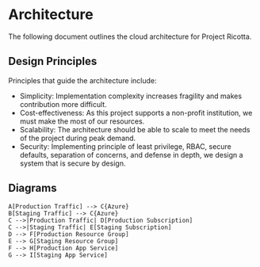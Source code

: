 # Architecture

The following document outlines the cloud architecture for Project Ricotta.

## Design Principles

Principles that guide the architecture include:

* Simplicity: Implementation complexity increases fragility and makes contribution more difficult.
* Cost-effectiveness: As this project supports a non-profit institution, we must make the most of our resources.
* Scalability: The architecture should be able to scale to meet the needs of the project during peak demand.
* Security: Implementing principle of least privilege, RBAC, secure defaults, separation of concerns, and defense in depth, we design a system that is secure by design.

## Diagrams

```mermaid
A[Production Traffic] --> C{Azure}
B[Staging Traffic] --> C{Azure}
C -->|Production Traffic| D[Production Subscription]
C -->|Staging Traffic| E[Staging Subscription]
D --> F[Production Resource Group]
E --> G[Staging Resource Group]
F --> H[Production App Service]
G --> I[Staging App Service]
```
